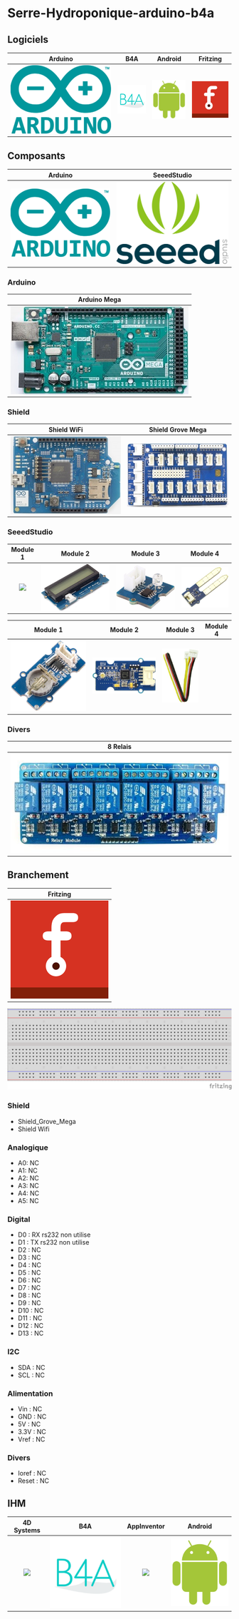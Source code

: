 # Serre-Hydroponique-arduino-b4a

## Logiciels
| Arduino | B4A | Android | Fritzing |
| :-----: | :------: | :-----: | :---------: |
| ![](/icone/Arduino.png) | ![](/icone/B4A.png) | ![](/icone/Android.png) | ![](/icone/Fritzing.png) |

## Composants
| Arduino | SeeedStudio |
| :-----: | :------: |
| ![](/icone/Arduino.png) | ![](/icone/Seeed_Studio.png) |

### Arduino
| Arduino Mega  | 
| :-------------: | 
| ![](/composants/Arduino%20Mega.jpg) |

### Shield
| Shield WiFi | Shield Grove Mega |
| :-------------: | :-------------: |
| ![](/composants/Arduino%20WiFi%20Shield.jpg) | ![](/composants/SeeedStudio/Shield_Grove_Mega.jpg) |

### SeeedStudio
| Module 1 | Module 2 | Module 3 | Module 4|
| :-------------: | :-------------: | :-------------: | :-------------: |
| ![](/composants/SeeedStudio/GGrove_DHT11.jpg) | ![](/composants/SeeedStudio/Grove_LCD_RGB_Backlight.jpg) | ![](/composants/SeeedStudio/Grove_light.jpg) | ![](/composants/SeeedStudio/Grove_Moisture_sensor.jpg) |

| Module 1 | Module 2 | Module 3 | Module 4|
| :-------------: | :-------------: | :-------------: | :-------------: |
| ![](/composants/SeeedStudio/Grove_RTC.jpg) | ![](/composants/SeeedStudio/Grove_NFC_01.jpg) | ![](/composants/SeeedStudio/Grove_Cable.jpg) |  |


### Divers
|8 Relais |
| :-------------: |
| ![](/composants/Divers/8_Relais.jpg) | 

## Branchement
| Fritzing |
| :-------------: |
| ![](/icone/Fritzing.png) |

![](/fritzing/Untitled_Sketch.png)


### Shield
* Shield_Grove_Mega
* Shield Wifi

### Analogique
* A0: NC
* A1: NC
* A2: NC
* A3: NC
* A4: NC
* A5: NC

### Digital
* D0 : RX rs232 non utilise
* D1 : TX rs232 non utilise
* D2 : NC
* D3 : NC
* D4 : NC
* D5 : NC
* D6 : NC
* D7 : NC
* D8 : NC
* D9 : NC
* D10 : NC
* D11 : NC
* D12 : NC
* D13 : NC 

### I2C
* SDA : NC
* SCL : NC

### Alimentation
* Vin : NC
* GND : NC
* 5V : NC
* 3.3V : NC
* Vref : NC

### Divers 
* Ioref : NC
* Reset : NC

## IHM
| 4D Systems| B4A | AppInventor | Android |
| :-----: | :------: | :-----: | :---------: |
| ![](/icone/4D_Systems.png) | ![](/icone/B4A.png) | ![](/icone/AppInventor.png) | ![](/icone/Android.png) |